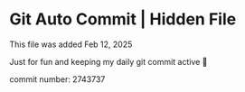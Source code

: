 # Git Auto Commit | Hidden File

This file was added Feb 12, 2025

Just for fun and keeping my daily git commit active 🤪

commit number: 2743737
